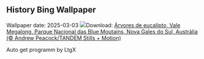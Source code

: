## History Bing Wallpaper
Wallpaper date: 2025-03-03
![](https://www.bing.com/th?id=OHR.EucalyptusForest_PT-BR0170958199_UHD.jpg&w=1000)Download: [Árvores de eucalipto, Vale Megalong, Parque Nacional das Blue Moutains, Nova Gales do Sul, Austrália (© Andrew Peacock/TANDEM Stills + Motion)](https://www.bing.com/th?id=OHR.EucalyptusForest_PT-BR0170958199_UHD.jpg)

Auto get programm by LtgX
